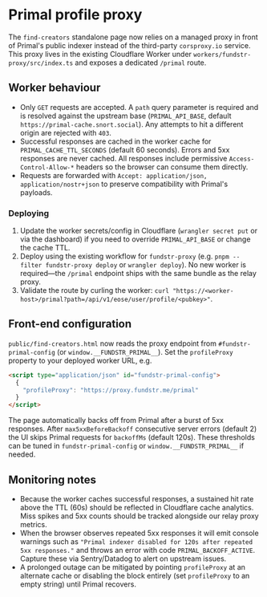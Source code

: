 # Primal profile proxy

The `find-creators` standalone page now relies on a managed proxy in front of
Primal's public indexer instead of the third-party `corsproxy.io` service.
This proxy lives in the existing Cloudflare Worker under
`workers/fundstr-proxy/src/index.ts` and exposes a dedicated `/primal` route.

## Worker behaviour

- Only `GET` requests are accepted. A `path` query parameter is required and is
  resolved against the upstream base (`PRIMAL_API_BASE`, default
  `https://primal-cache.snort.social`). Any attempts to hit a different origin
  are rejected with `403`.
- Successful responses are cached in the worker cache for
  `PRIMAL_CACHE_TTL_SECONDS` (default 60 seconds). Errors and 5xx responses are
  never cached. All responses include permissive `Access-Control-Allow-*`
  headers so the browser can consume them directly.
- Requests are forwarded with `Accept: application/json, application/nostr+json`
  to preserve compatibility with Primal's payloads.

### Deploying

1. Update the worker secrets/config in Cloudflare (`wrangler secret put` or via
   the dashboard) if you need to override `PRIMAL_API_BASE` or change the cache
   TTL.
2. Deploy using the existing workflow for `fundstr-proxy` (e.g.
   `pnpm --filter fundstr-proxy deploy` or `wrangler deploy`). No new worker is
   required—the `/primal` endpoint ships with the same bundle as the relay
   proxy.
3. Validate the route by curling the worker:
   `curl "https://<worker-host>/primal?path=/api/v1/eose/user/profile/<pubkey>"`.

## Front-end configuration

`public/find-creators.html` now reads the proxy endpoint from
`#fundstr-primal-config` (or `window.__FUNDSTR_PRIMAL__`). Set the
`profileProxy` property to your deployed worker URL, e.g.

```html
<script type="application/json" id="fundstr-primal-config">
  {
    "profileProxy": "https://proxy.fundstr.me/primal"
  }
</script>
```

The page automatically backs off from Primal after a burst of 5xx responses.
After `max5xxBeforeBackoff` consecutive server errors (default 2) the UI skips
Primal requests for `backoffMs` (default 120s). These thresholds can be tuned in
`fundstr-primal-config` or `window.__FUNDSTR_PRIMAL__` if needed.

## Monitoring notes

- Because the worker caches successful responses, a sustained hit rate above the
  TTL (60s) should be reflected in Cloudflare cache analytics. Miss spikes and
  5xx counts should be tracked alongside our relay proxy metrics.
- When the browser observes repeated 5xx responses it will emit console warnings
  such as `"Primal indexer disabled for 120s after repeated 5xx responses."` and
  throws an error with code `PRIMAL_BACKOFF_ACTIVE`. Capture these via
  Sentry/Datadog to alert on upstream issues.
- A prolonged outage can be mitigated by pointing `profileProxy` at an alternate
  cache or disabling the block entirely (set `profileProxy` to an empty string)
  until Primal recovers.
